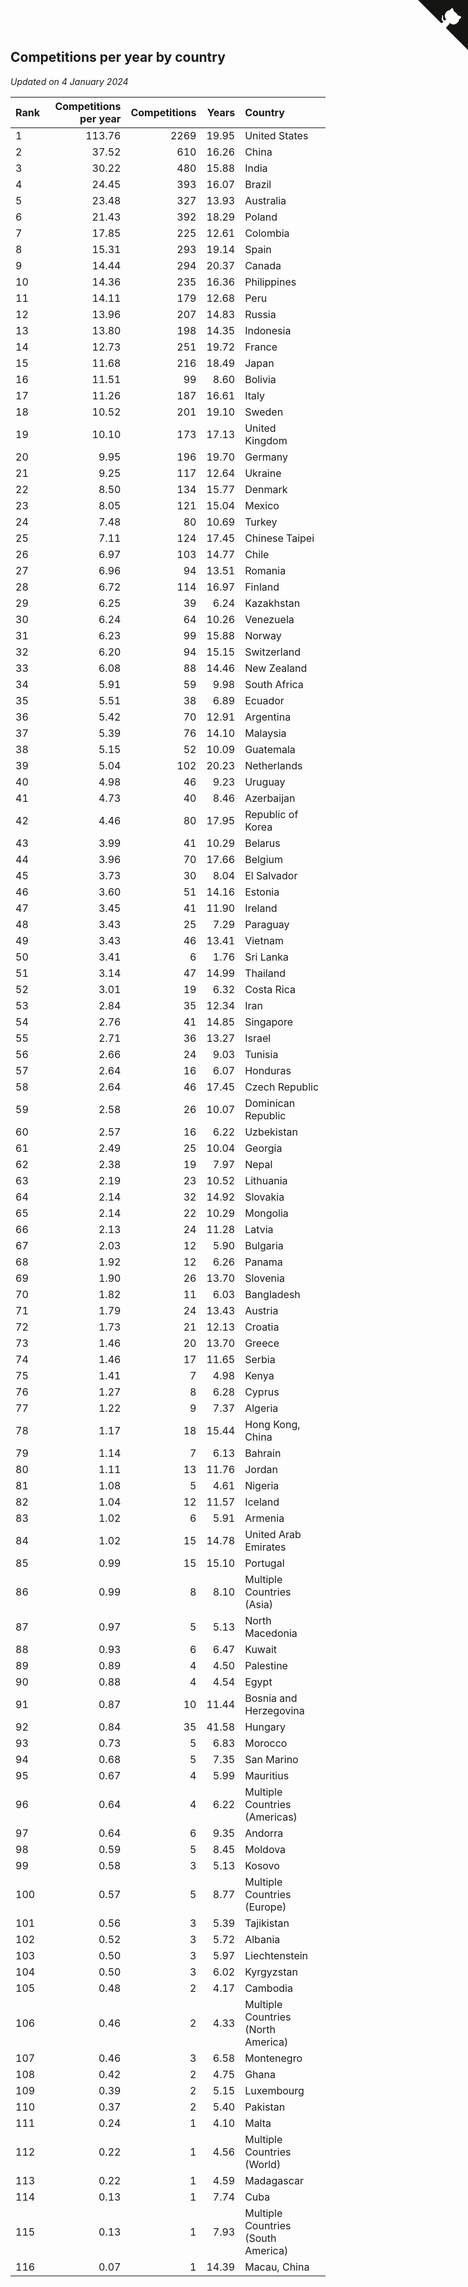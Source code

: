 ## Competitions per year by country

*Updated on  4 January 2024*

| Rank | Competitions per year | Competitions | Years | Country |
| :--- | ---: | ---: | ---: | :--- |
| 1 | 113.76 | 2269 | 19.95 | United States |
| 2 | 37.52 | 610 | 16.26 | China |
| 3 | 30.22 | 480 | 15.88 | India |
| 4 | 24.45 | 393 | 16.07 | Brazil |
| 5 | 23.48 | 327 | 13.93 | Australia |
| 6 | 21.43 | 392 | 18.29 | Poland |
| 7 | 17.85 | 225 | 12.61 | Colombia |
| 8 | 15.31 | 293 | 19.14 | Spain |
| 9 | 14.44 | 294 | 20.37 | Canada |
| 10 | 14.36 | 235 | 16.36 | Philippines |
| 11 | 14.11 | 179 | 12.68 | Peru |
| 12 | 13.96 | 207 | 14.83 | Russia |
| 13 | 13.80 | 198 | 14.35 | Indonesia |
| 14 | 12.73 | 251 | 19.72 | France |
| 15 | 11.68 | 216 | 18.49 | Japan |
| 16 | 11.51 | 99 | 8.60 | Bolivia |
| 17 | 11.26 | 187 | 16.61 | Italy |
| 18 | 10.52 | 201 | 19.10 | Sweden |
| 19 | 10.10 | 173 | 17.13 | United Kingdom |
| 20 | 9.95 | 196 | 19.70 | Germany |
| 21 | 9.25 | 117 | 12.64 | Ukraine |
| 22 | 8.50 | 134 | 15.77 | Denmark |
| 23 | 8.05 | 121 | 15.04 | Mexico |
| 24 | 7.48 | 80 | 10.69 | Turkey |
| 25 | 7.11 | 124 | 17.45 | Chinese Taipei |
| 26 | 6.97 | 103 | 14.77 | Chile |
| 27 | 6.96 | 94 | 13.51 | Romania |
| 28 | 6.72 | 114 | 16.97 | Finland |
| 29 | 6.25 | 39 | 6.24 | Kazakhstan |
| 30 | 6.24 | 64 | 10.26 | Venezuela |
| 31 | 6.23 | 99 | 15.88 | Norway |
| 32 | 6.20 | 94 | 15.15 | Switzerland |
| 33 | 6.08 | 88 | 14.46 | New Zealand |
| 34 | 5.91 | 59 | 9.98 | South Africa |
| 35 | 5.51 | 38 | 6.89 | Ecuador |
| 36 | 5.42 | 70 | 12.91 | Argentina |
| 37 | 5.39 | 76 | 14.10 | Malaysia |
| 38 | 5.15 | 52 | 10.09 | Guatemala |
| 39 | 5.04 | 102 | 20.23 | Netherlands |
| 40 | 4.98 | 46 | 9.23 | Uruguay |
| 41 | 4.73 | 40 | 8.46 | Azerbaijan |
| 42 | 4.46 | 80 | 17.95 | Republic of Korea |
| 43 | 3.99 | 41 | 10.29 | Belarus |
| 44 | 3.96 | 70 | 17.66 | Belgium |
| 45 | 3.73 | 30 | 8.04 | El Salvador |
| 46 | 3.60 | 51 | 14.16 | Estonia |
| 47 | 3.45 | 41 | 11.90 | Ireland |
| 48 | 3.43 | 25 | 7.29 | Paraguay |
| 49 | 3.43 | 46 | 13.41 | Vietnam |
| 50 | 3.41 | 6 | 1.76 | Sri Lanka |
| 51 | 3.14 | 47 | 14.99 | Thailand |
| 52 | 3.01 | 19 | 6.32 | Costa Rica |
| 53 | 2.84 | 35 | 12.34 | Iran |
| 54 | 2.76 | 41 | 14.85 | Singapore |
| 55 | 2.71 | 36 | 13.27 | Israel |
| 56 | 2.66 | 24 | 9.03 | Tunisia |
| 57 | 2.64 | 16 | 6.07 | Honduras |
| 58 | 2.64 | 46 | 17.45 | Czech Republic |
| 59 | 2.58 | 26 | 10.07 | Dominican Republic |
| 60 | 2.57 | 16 | 6.22 | Uzbekistan |
| 61 | 2.49 | 25 | 10.04 | Georgia |
| 62 | 2.38 | 19 | 7.97 | Nepal |
| 63 | 2.19 | 23 | 10.52 | Lithuania |
| 64 | 2.14 | 32 | 14.92 | Slovakia |
| 65 | 2.14 | 22 | 10.29 | Mongolia |
| 66 | 2.13 | 24 | 11.28 | Latvia |
| 67 | 2.03 | 12 | 5.90 | Bulgaria |
| 68 | 1.92 | 12 | 6.26 | Panama |
| 69 | 1.90 | 26 | 13.70 | Slovenia |
| 70 | 1.82 | 11 | 6.03 | Bangladesh |
| 71 | 1.79 | 24 | 13.43 | Austria |
| 72 | 1.73 | 21 | 12.13 | Croatia |
| 73 | 1.46 | 20 | 13.70 | Greece |
| 74 | 1.46 | 17 | 11.65 | Serbia |
| 75 | 1.41 | 7 | 4.98 | Kenya |
| 76 | 1.27 | 8 | 6.28 | Cyprus |
| 77 | 1.22 | 9 | 7.37 | Algeria |
| 78 | 1.17 | 18 | 15.44 | Hong Kong, China |
| 79 | 1.14 | 7 | 6.13 | Bahrain |
| 80 | 1.11 | 13 | 11.76 | Jordan |
| 81 | 1.08 | 5 | 4.61 | Nigeria |
| 82 | 1.04 | 12 | 11.57 | Iceland |
| 83 | 1.02 | 6 | 5.91 | Armenia |
| 84 | 1.02 | 15 | 14.78 | United Arab Emirates |
| 85 | 0.99 | 15 | 15.10 | Portugal |
| 86 | 0.99 | 8 | 8.10 | Multiple Countries (Asia) |
| 87 | 0.97 | 5 | 5.13 | North Macedonia |
| 88 | 0.93 | 6 | 6.47 | Kuwait |
| 89 | 0.89 | 4 | 4.50 | Palestine |
| 90 | 0.88 | 4 | 4.54 | Egypt |
| 91 | 0.87 | 10 | 11.44 | Bosnia and Herzegovina |
| 92 | 0.84 | 35 | 41.58 | Hungary |
| 93 | 0.73 | 5 | 6.83 | Morocco |
| 94 | 0.68 | 5 | 7.35 | San Marino |
| 95 | 0.67 | 4 | 5.99 | Mauritius |
| 96 | 0.64 | 4 | 6.22 | Multiple Countries (Americas) |
| 97 | 0.64 | 6 | 9.35 | Andorra |
| 98 | 0.59 | 5 | 8.45 | Moldova |
| 99 | 0.58 | 3 | 5.13 | Kosovo |
| 100 | 0.57 | 5 | 8.77 | Multiple Countries (Europe) |
| 101 | 0.56 | 3 | 5.39 | Tajikistan |
| 102 | 0.52 | 3 | 5.72 | Albania |
| 103 | 0.50 | 3 | 5.97 | Liechtenstein |
| 104 | 0.50 | 3 | 6.02 | Kyrgyzstan |
| 105 | 0.48 | 2 | 4.17 | Cambodia |
| 106 | 0.46 | 2 | 4.33 | Multiple Countries (North America) |
| 107 | 0.46 | 3 | 6.58 | Montenegro |
| 108 | 0.42 | 2 | 4.75 | Ghana |
| 109 | 0.39 | 2 | 5.15 | Luxembourg |
| 110 | 0.37 | 2 | 5.40 | Pakistan |
| 111 | 0.24 | 1 | 4.10 | Malta |
| 112 | 0.22 | 1 | 4.56 | Multiple Countries (World) |
| 113 | 0.22 | 1 | 4.59 | Madagascar |
| 114 | 0.13 | 1 | 7.74 | Cuba |
| 115 | 0.13 | 1 | 7.93 | Multiple Countries (South America) |
| 116 | 0.07 | 1 | 14.39 | Macau, China |


<a href="https://github.com/JustinTimeCuber/wca_statistics" class="github-corner" aria-label="View source on Github"><svg width="80" height="80" viewBox="0 0 250 250" style="fill:#151513; color:#fff; position: absolute; top: 0; border: 0; right: 0;" aria-hidden="true"><path d="M0,0 L115,115 L130,115 L142,142 L250,250 L250,0 Z"></path><path d="M128.3,109.0 C113.8,99.7 119.0,89.6 119.0,89.6 C122.0,82.7 120.5,78.6 120.5,78.6 C119.2,72.0 123.4,76.3 123.4,76.3 C127.3,80.9 125.5,87.3 125.5,87.3 C122.9,97.6 130.6,101.9 134.4,103.2" fill="currentColor" style="transform-origin: 130px 106px;" class="octo-arm"></path><path d="M115.0,115.0 C114.9,115.1 118.7,116.5 119.8,115.4 L133.7,101.6 C136.9,99.2 139.9,98.4 142.2,98.6 C133.8,88.0 127.5,74.4 143.8,58.0 C148.5,53.4 154.0,51.2 159.7,51.0 C160.3,49.4 163.2,43.6 171.4,40.1 C171.4,40.1 176.1,42.5 178.8,56.2 C183.1,58.6 187.2,61.8 190.9,65.4 C194.5,69.0 197.7,73.2 200.1,77.6 C213.8,80.2 216.3,84.9 216.3,84.9 C212.7,93.1 206.9,96.0 205.4,96.6 C205.1,102.4 203.0,107.8 198.3,112.5 C181.9,128.9 168.3,122.5 157.7,114.1 C157.9,116.9 156.7,120.9 152.7,124.9 L141.0,136.5 C139.8,137.7 141.6,141.9 141.8,141.8 Z" fill="currentColor" class="octo-body"></path></svg></a><style>.github-corner:hover .octo-arm{animation:octocat-wave 560ms ease-in-out}@keyframes octocat-wave{0%,100%{transform:rotate(0)}20%,60%{transform:rotate(-25deg)}40%,80%{transform:rotate(10deg)}}@media (max-width:500px){.github-corner:hover .octo-arm{animation:none}.github-corner .octo-arm{animation:octocat-wave 560ms ease-in-out}}</style>
